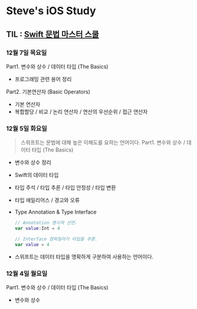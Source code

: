 # Steve's iOS Study

## TIL : [Swift 문법 마스터 스쿨](https://www.inflearn.com/course/%EC%8A%A4%EC%9C%84%ED%94%84%ED%8A%B8-%EB%AC%B8%EB%B2%95-%EB%A7%88%EC%8A%A4%ED%84%B0-%EC%8A%A4%EC%BF%A8/dashboard)

### 12월 7일 목요일
Part1. 변수와 상수 / 데이터 타입 (The Basics)
- 프로그래밍 관련 용어 정리

Part2. 기본연산자 (Basic Operators)
- 기본 연산자
- 복합할당 / 비교 / 논리 연산자 / 연산의 우선순위 / 접근 연산자


### 12월 5일 화요일
> 스위프트는 문법에 대해 높은 이해도를 요하는 언어이다.
Part1. 변수와 상수 / 데이터 타입 (The Basics)
- 변수와 상수 정리
- Swift의 데이터 타입
- 타입 주석 / 타입 추론 / 타입 안정성 / 타입 변환
- 타입 애일리어스 / 경고와 오류

- Type Annotation & Type Interface
    
    ```swift
    // Annotation 명시적 선언.
    var value:Int = 4
    
    // Interface 컴파일러가 타입을 추론.
    var value = 4
    ```
    
- 스위프트는 데이터 타입을 명확하게 구분하여 사용하는 언어이다.


### 12월 4일 월요일
Part1. 변수와 상수 / 데이터 타입 (The Basics)
- 변수와 상수




